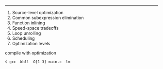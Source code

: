 ***

1. Source-level optimization
2. Common subexpression elimination
3. Function inlining
4. Speed-space tradeoffs
5. Loop unrolling
6. Scheduling
7. Optimization levels

compile with optimization

```SHELL
$ gcc -Wall -O[1-3] main.c -lm 
```


